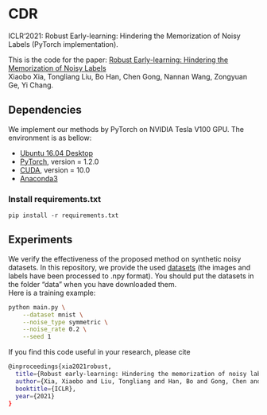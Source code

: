 # CDR

ICLR‘2021: Robust Early-learning: Hindering the Memorization of Noisy Labels (PyTorch implementation).  

This is the code for the paper:
[Robust Early-learning: Hindering the Memorization of Noisy Labels](https://openreview.net/forum?id=Eql5b1_hTE4)      
Xiaobo Xia, Tongliang Liu, Bo Han, Chen Gong, Nannan Wang, Zongyuan Ge, Yi Chang.

## Dependencies
We implement our methods by PyTorch on NVIDIA Tesla V100 GPU. The environment is as bellow:
- [Ubuntu 16.04 Desktop](https://ubuntu.com/download)
- [PyTorch](https://PyTorch.org/), version = 1.2.0
- [CUDA](https://developer.nvidia.com/cuda-downloads), version = 10.0
- [Anaconda3](https://www.anaconda.com/)

### Install requirements.txt
~~~
pip install -r requirements.txt
~~~

## Experiments
We verify the effectiveness of the proposed method on synthetic noisy datasets. In this repository, we provide the used [datasets](https://drive.google.com/open?id=1Tz3W3JVYv2nu-mdM6x33KSnRIY1B7ygQ) (the images and labels have been processed to .npy format). You should put the datasets in the folder “data” when you have downloaded them.       
Here is a training example: 
```bash
python main.py \
    --dataset mnist \
    --noise_type symmetric \
    --noise_rate 0.2 \
    --seed 1
```
If you find this code useful in your research, please cite  
```bash
@inproceedings{xia2021robust,
  title={Robust early-learning: Hindering the memorization of noisy labels},
  author={Xia, Xiaobo and Liu, Tongliang and Han, Bo and Gong, Chen and Wang, Nannan and Ge, Zongyuan and Chang, Yi},
  booktitle={ICLR},
  year={2021}
}
```  
